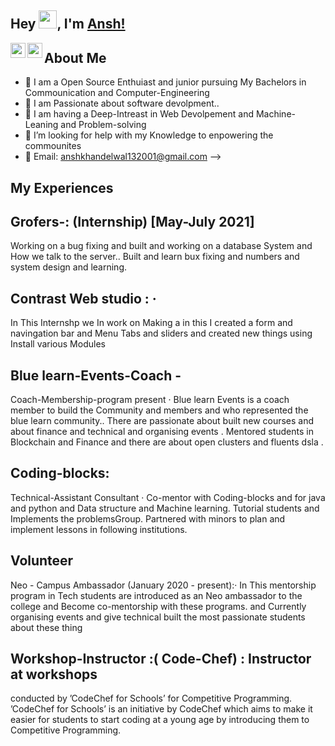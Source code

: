 ## Hey <img src="https://github.com/TheDudeThatCode/TheDudeThatCode/blob/master/Assets/Hi.gif" width="29px">, I'm [Ansh!](https://ansh-tech.netlify.app/) 
  <a href="https://www.linkedin.com/in/ansh-khandelwal-2bb358191/">
  <img align="left" width="24px" src="https://cdn.jsdelivr.net/npm/simple-icons@v3/icons/linkedin.svg"  />
</a>
  <a href="Mail-to: anshkhandelwal132001@gmail.com">
  <img align="left" width="24px" src="https://cdn.jsdelivr.net/npm/simple-icons@v3/icons/gmail.svg"  />
</a>
  



## About Me
- 🔭 I am a Open Source Enthuiast and junior pursuing My Bachelors in Commounication and Computer-Engineering
- 🌱 I am Passionate about software devolpment..
- 👯 I am having a Deep-Intreast in Web Devolpement and Machine-Leaning and Problem-solving
- 🤔 I’m looking for help with my Knowledge to enpowering the commounites
- 💬 Email: anshkhandelwal132001@gmail.com
-->

## My Experiences
 ## Grofers-: (Internship) [May-July 2021]
Working on a bug fixing and built and working on a database System and
How we talk to the server.. Built and learn bux fixing and numbers and
system design and learning.

## Contrast Web studio : · 
In This Internshp we In work on Making a in this 
I created a form and navingation bar and Menu Tabs
and sliders and created new things using Install various Modules


## Blue learn-Events-Coach -
Coach-Membership-program present · Blue learn Events is a coach
member to build the Community and members and who represented the
blue learn community.. There are passionate about built new courses and
about finance and technical and organising events . Mentored students in
Blockchain and Finance and there are about open clusters and fluents dsla .

## Coding-blocks:
Technical-Assistant Consultant · Co-mentor with Coding-blocks and for
java and python and Data structure and Machine learning. Tutorial students
and Implements the problemsGroup. Partnered with minors to plan and
implement lessons in following institutions.

## Volunteer
Neo - Campus Ambassador (January 2020 - present):· In This
mentorship program in Tech students are introduced as an Neo
ambassador to the college and Become co-mentorship with these
programs. and Currently organising events and give technical built
the most passionate students about these thing

## Workshop-Instructor :( Code-Chef) : Instructor at workshops
conducted by ’CodeChef for Schools’ for Competitive Programming.
’CodeChef for Schools’ is an initiative by CodeChef which aims to make it
easier for students to start coding at a young age by introducing them to
Competitive Programming.



